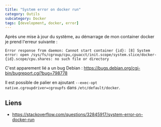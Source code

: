 ```yaml
---
title: "System error on docker run"
category: Outils
subcategory: Docker
tags: [development, docker, error]
---
```

Après une mise à jour du système, au démarrage de mon container docker je prend l'erreur suivante :

`Error response from daemon: Cannot start container {id}:
[8] System error: open /sys/fs/cgroup/cpu,cpuacct/init.scope/system.slice/docker-{id}.scope/cpu.shares: no such file or directory
`

C'est apparement lié a un bug Debian : <https://bugs.debian.org/cgi-bin/bugreport.cgi?bug=798778>

Il est possible de palier en ajoutant `--exec-opt native.cgroupdriver=cgroupfs` dans `/etc/default/docker`.

## Liens

 * <https://stackoverflow.com/questions/32845917/system-error-on-docker-run>
